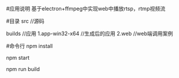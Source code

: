 #应用说明
基于electron+ffmpeg中实现web中播放rtsp，rtmp视频流

#目录
src  //源码

builds //应用
1.app-win32-x64 //生成后的应用
2.web  //web端调用案例


#命令行
npm install

npm start

npm run build

